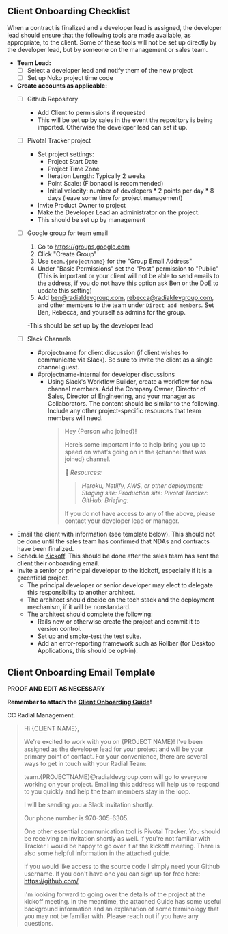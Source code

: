 ## Client Onboarding Checklist

When a contract is finalized and a developer lead is assigned, the developer lead should ensure that the following tools are made available, as appropriate, to the client. Some of these tools will not be set up directly by the developer lead, but by someone on the management or sales team.

- **Team Lead:**
  - [ ] Select a developer lead and notify them of the new project
  - [ ] Set up Noko project time code
- **Create accounts as applicable:**
  - [ ] Github Repository
    - Add Client to permissions if requested
    - This will be set up by sales in the event the repository is being imported. Otherwise the developer lead can set it up.
  - [ ] Pivotal Tracker project
    - Set project settings:
      - Project Start Date
      - Project Time Zone
      - Iteration Length: Typically 2 weeks
      - Point Scale: (Fibonacci is recommended)
      - Initial velocity: number of developers * 2 points per day * 8 days (leave some time for project management)
     - Invite Product Owner to project
     - Make the Developer Lead an administrator on the project.
    - This should be set up by management
  - [ ] Google group for team email
    1. Go to https://groups.google.com
    2. Click "Create Group"
    3. Use `team.{projectname}` for the "Group Email Address"
    4. Under "Basic Permissions" set the "Post" permission to "Public" (This is important or your client will not be able to send emails to the address, if you do not have this option ask Ben or the DoE to update this setting)
    5. Add ben@radialdevgroup.com, rebecca@radialdevgroup.com, and other members to the team under `Direct add members`.  Set Ben, Rebecca, and yourself as admins for the group.

    -This should be set up by the developer lead
  - [ ] Slack Channels
    - #projectname for client discussion (if client wishes to communicate via Slack). Be sure to invite the client as a single channel guest.
    - #projectname-internal for developer discussions
      - Using Slack's Workflow Builder, create a workflow for new channel members. Add the Company Owner, Director of Sales, Director of Engineering, and your manager as Collaborators. The content should be similar to the following. Include any other project-specific resources that team members will need.
        > Hey {Person who joined}!
        >
        > Here’s some important info to help bring you up to speed on what’s going on in the {channel that was joined} channel.
        >
        > :pushpin: *Resources:*
        > >*Heroku, Netlify, AWS, or other deployment:*
        > >*Staging site:*
        > >*Production site:*
        > >*Pivotal Tracker:*
        > >*GitHub:*
        > >*Briefing:*
        >
        > If you do not have access to any of the above, please contact your developer lead or manager.

- Email the client with information (see template below). This should not be done until the sales team has confirmed that NDAs and contracts have been finalized.
- Schedule [Kickoff](https://github.com/RadialDevGroup/Policy/wiki/Project-Kickoff). This should be done after the sales team has sent the client their onboarding email.
- Invite a senior or principal developer to the kickoff, especially if it is a greenfield project.
  - The principal developer or senior developer may elect to delegate this responsibility to another architect.
  - The architect should decide on the tech stack and the deployment mechanism, if it will be nonstandard.
  - The architect should complete the following:
    - Rails new or otherwise create the project and commit it to version control.
    - Set up and smoke-test the test suite.
    - Add an error-reporting framework such as Rollbar (for Desktop Applications, this should be opt-in).

## Client Onboarding Email Template

**PROOF AND EDIT AS NECESSARY**

**Remember to attach the [Client Onboarding Guide](https://github.com/RadialDevGroup/Policy/blob/master/documents/ClientOnboardingGuide.pdf)!**

CC Radial Management.

> Hi {CLIENT NAME},
>
> We're excited to work with you on {PROJECT NAME}!  I've been assigned as the developer lead for your project and will be your primary point of contact.  For your convenience, there are several ways to get in touch with your Radial Team:
>
> team.{PROJECTNAME}@radialdevgroup.com will go to everyone working on your project.  Emailing this address will help us to respond to you quickly and help the team members stay in the loop.
>
> I will be sending you a Slack invitation shortly.
>
> Our phone number is 970-305-6305.
>
> One other essential communication tool is Pivotal Tracker.  You should be receiving an invitation shortly as well.  If you're not familiar with Tracker I would be happy to go over it at the kickoff meeting.  There is also some helpful information in the attached guide.
>
> If you would like access to the source code I simply need your Github username.  If you don't have one you can sign up for free here: https://github.com/
>
> I'm looking forward to going over the details of the project at the kickoff meeting.  In the meantime, the attached Guide has some useful background information and an explanation of some terminology that you may not be familiar with.  Please reach out if you have any questions.
